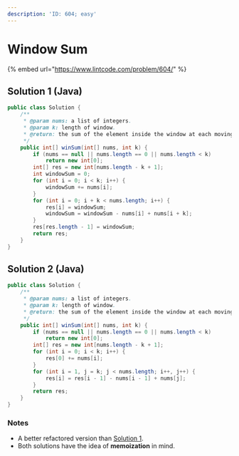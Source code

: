 ```yaml
---
description: 'ID: 604; easy'
---
```


# Window Sum

{% embed url="https://www.lintcode.com/problem/604/" %}

## Solution 1 \(Java\)

```java
public class Solution {
    /**
     * @param nums: a list of integers.
     * @param k: length of window.
     * @return: the sum of the element inside the window at each moving.
     */
    public int[] winSum(int[] nums, int k) {
        if (nums == null || nums.length == 0 || nums.length < k) 
            return new int[0];
        int[] res = new int[nums.length - k + 1];
        int windowSum = 0;
        for (int i = 0; i < k; i++) {
            windowSum += nums[i];
        }
        for (int i = 0; i + k < nums.length; i++) {
            res[i] = windowSum;
            windowSum = windowSum - nums[i] + nums[i + k];
        }
        res[res.length - 1] = windowSum;
        return res;
    }
}
```

## Solution 2 \(Java\)

```java
public class Solution {
    /**
     * @param nums: a list of integers.
     * @param k: length of window.
     * @return: the sum of the element inside the window at each moving.
     */
    public int[] winSum(int[] nums, int k) {
        if (nums == null || nums.length == 0 || nums.length < k) 
            return new int[0];
        int[] res = new int[nums.length - k + 1];
        for (int i = 0; i < k; i++) {
            res[0] += nums[i];
        }
        for (int i = 1, j = k; j < nums.length; i++, j++) {
            res[i] = res[i - 1] - nums[i - 1] + nums[j];
        }
        return res;
    }
}
```

### Notes

* A better refactored version than [Solution 1](window-sum.md#solution-1-java). 
* Both solutions have the idea of **memoization** in mind.

